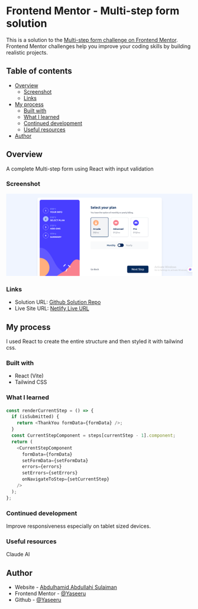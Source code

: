 # Frontend Mentor - Multi-step form solution

This is a solution to the [Multi-step form challenge on Frontend Mentor](https://www.frontendmentor.io/challenges/multistep-form-YVAnSdqQBJ). Frontend Mentor challenges help you improve your coding skills by building realistic projects.

## Table of contents

- [Overview](#overview)
  - [Screenshot](#screenshot)
  - [Links](#links)
- [My process](#my-process)
  - [Built with](#built-with)
  - [What I learned](#what-i-learned)
  - [Continued development](#continued-development)
  - [Useful resources](#useful-resources)
- [Author](#author)

## Overview

A complete Multi-step form using React with input validation

### Screenshot

![](./screenshot.png)

### Links

- Solution URL: [Github Solution Repo](https://github.com/Yaseeru/multi-step-form)
- Live Site URL: [Netlify Live URL](https://multi-step-form-solution1.netlify.app)

## My process

I used React to create the entire structure and then styled it with tailwind css.

### Built with

- React (Vite)
- Tailwind CSS

### What I learned

```js
const renderCurrentStep = () => {
  if (isSubmitted) {
    return <ThankYou formData={formData} />;
  }
  const CurrentStepComponent = steps[currentStep - 1].component;
  return (
    <CurrentStepComponent
      formData={formData}
      setFormData={setFormData}
      errors={errors}
      setErrors={setErrors}
      onNavigateToStep={setCurrentStep}
    />
  );
};
```

### Continued development

Improve responsiveness especially on tablet sized devices.

### Useful resources

Claude AI

## Author

- Website - [Abdulhamid Abdullahi Sulaiman](https://www.your-site.com)
- Frontend Mentor - [@Yaseeru](https://www.frontendmentor.io/profile/Yaseeru)
- Github - [@Yaseeru](https://www.github.com/Yaseeru)
